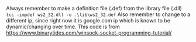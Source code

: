 Always remember to make a definition file (.def) from the library file (.dll) `tcc -impdef ws2_32.dll -o .\lib\ws2_32.def`
Also remember to change to a different ip, since right now it is google.com ip which is known to be dynamic/changing over time.
This code is from https://www.binarytides.com/winsock-socket-programming-tutorial/
